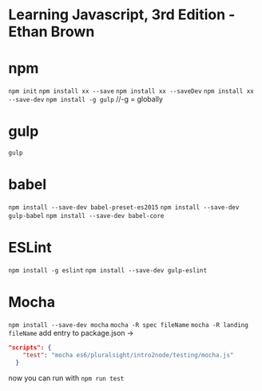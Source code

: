 # Learning Javascript, 3rd Edition - Ethan Brown

# npm
`npm init`
`npm install xx --save`
`npm install xx --saveDev`
`npm install xx --save-dev`
`npm install -g gulp` //-g = globally

# gulp
`gulp`

# babel
`npm install --save-dev babel-preset-es2015`
`npm install --save-dev gulp-babel`
`npm install --save-dev babel-core`

# ESLint
`npm install -g eslint`
`npm install --save-dev gulp-eslint`

# Mocha
`npm install --save-dev mocha`
`mocha -R spec fileName`
`mocha -R landing fileName`
add entry to package.json -> 
```json
"scripts": {
    "test": "mocha es6/pluralsight/intro2node/testing/mocha.js"
  }
```
now you can run with `npm run test`